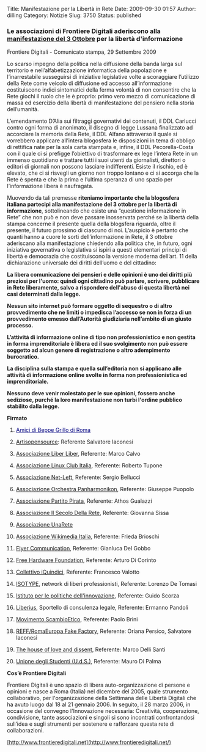Title: Manifestazione per la Libertà in Rete
Date: 2009-09-30 01:57
Author: dilling
Category: Notizie
Slug: 3750
Status: published

### Le associazioni di Frontiere Digitali aderiscono alla [manifestazione del 3 Ottobre](http://dirittoallarete.ning.com/) per la libertà d'informazione

Frontiere Digitali - Comunicato stampa, 29 Settembre 2009

<!--more-->

Lo scarso impegno della politica nella diffusione della banda larga sul territorio e nell’alfabetizzazione informatica della popolazione e l’inarrestabile susseguirsi di iniziative legislative volte a scoraggiare l’utilizzo della Rete come veicolo di diffusione ed accesso all’informazione costituiscono indici sintomatici della ferma volontà di non consentire che la Rete giochi il ruolo che le è proprio: primo vero mezzo di comunicazione di massa ed esercizio della libertà di manifestazione del pensiero nella storia dell’umanità.

L’emendamento D’Alia sui filtraggi governativi dei contenuti, il DDL Carlucci contro ogni forma di anonimato, il disegno di legge Lussana finalizzato ad accorciare la memoria della Rete, il DDL Alfano attraverso il quale si vorrebbero applicare all’intera blogosfera le disposizioni in tema di obbligo di rettifica nate per la sola carta stampata e, infine, il DDL Pecorella-Costa con il quale ci si prefigge l’obiettivo di trasformare ex lege l’intera Rete in un immenso quotidiano e trattare tutti i suoi utenti da giornalisti, direttori o editori di giornali non possono lasciare indifferenti. Esiste il rischio, ed è elevato, che ci si risvegli un giorno non troppo lontano e ci si accorga che la Rete è spenta e che la prima e l’ultima speranza di uno spazio per l’informazione libera è naufragata.

Muovendo da tali premesse **riteniamo importante che la blogosfera italiana partecipi alla manifestazione del 3 ottobre per la libertà di informazione**, sottolineando che esiste una “questione informazione in Rete” che non può e non deve passare inosservata perché se la libertà della stampa concerne il presente quella della blogsfera riguarda, oltre il presente, il futuro prossimo di ciascuno di noi. L’auspicio è pertanto che quanti hanno a cuore le sorti dell’informazione in Rete, il 3 ottobre aderiscano alla manifestazione chiedendo alla politica che, in futuro, ogni iniziativa governativa o legislativa si ispiri a questi elementari principi di libertà e democrazia che costituiscono la versione moderna dell’art. 11 della dichiarazione universale dei diritti dell’uomo e del cittadino:

**La libera comunicazione dei pensieri e delle opinioni è uno dei diritti più preziosi per l'uomo: quindi ogni cittadino può parlare, scrivere, pubblicare in Rete liberamente, salvo a rispondere dell'abuso di questa libertà nei casi determinati dalla legge.**

**Nessun sito internet può formare oggetto di sequestro o di altro provvedimento che ne limiti o impedisca l’accesso se non in forza di un provvedimento emesso dall’Autorità giudiziaria nell’ambito di un giusto processo.**

**L’attività di informazione on­line di tipo non professionistico e non gestita in forma imprenditoriale è libera ed il suo svolgimento non può essere soggetto ad alcun genere di registrazione o altro adempimento burocratico.**

**La disciplina sulla stampa e quella sull’editoria non si applicano alle attività di informazione on­line svolte in forma non professionistica ed imprenditoriale.**

**Nessuno deve venir molestato per le sue opinioni, fossero anche sediziose, purché la loro manifestazione non turbi l'ordine pubblico stabilito dalla legge.**

**Firmato**

1.  [<span style="color: #000080;"><span style="text-decoration: underline;">Amici di Beppe Grillo di Roma</span></span>](http://www.grilliromani.it/)

2.  [Artisopensource](http://www.artisopensource.net/): Referente Salvatore Iaconesi

3.  [Associazione Liber Liber](http://www.liberliber.it/), Referente: Marco Calvo

4.  [Associazione Linux Club Italia](http://www.linuxclub.it/), Referente: Roberto Tupone

5.  [Associazione Net-Left](http://netleft.ning.com/), Referente: Sergio Bellucci

6.  [Associazione Orchestra Panharmonikon](http://www.panharmonikon.com/), Referente: Giuseppe Puopolo

7.  [Associazione Partito Pirata](http://www.partito-pirata.it/), Referente: Athos Gualazzi

8.  [Associazione Il Secolo Della Rete](http://www.ilsecolodellarete.it/), Referente: Giovanna Sissa

9.  [Associazione UnaRete](http://www.unarete.it/)

10. [Associazione Wikimedia Italia](http://www.wikimedia.it/), Referente: Frieda Brioschi

11. [Flyer Communication](http://www.flyer.it/), Referente: Gianluca Del Gobbo

12. [Free Hardware Foundation](http://www.fhf.it/), Referente: Arturo Di Corinto

13. [Collettivo iQuindici](http://www.iquindici.org/news.php), Referente: Francesco Valotto

14. [ISOTYPE](http://isotype.org/?lang=it), network di liberi professionisti, Referente: Lorenzo De Tomasi

15. [Istituto per le politiche dell'innovazione](http://www.politicheinnovazione.eu/), Referente: Guido Scorza

16. [Liberius](http://www.frontieredigitali.net/index.php/Liberius), Sportello di consulenza legale, Referente: Ermanno Pandoli

17. [Movimento ScambioEtico](http://blog.tntvillage.scambioetico.org/), Referente: Paolo Brini

18. [REFF/RomaEuropa Fake Factory](http://www.romaeuropa.org/REFF/), Referente: Oriana Persico, Salvatore Iaconesi

19. [The house of love and dissent](http://www.loveanddissent.com/), Referente: Marco Delli Santi

20. [Unione degli Studenti (U.d.S.)](http://www.unionedeglistudenti.it/), Referente: Mauro Di Palma

**Cos’è Frontiere Digitali**

Frontiere Digitali è uno spazio di libera auto-organizzazione di persone e opinioni e nasce a Roma (Italia) nel dicembre del 2005, quale strumento collaborativo, per l'organizzazione della Settimana delle Libertà Digitali che ha avuto luogo dal 18 al 21 gennaio 2006. In seguito, il 28 marzo 2006, in occasione del convegno l'Innovazione necessaria: Creatività, cooperazione, condivisione, tante associazioni e singoli si sono incontrati confrontandosi sull’idea e sugli strumenti per sostenere e rafforzare questa rete di collaborazioni.

[http://www.frontieredigitali.net](http://www.frontieredigitali.net/)
